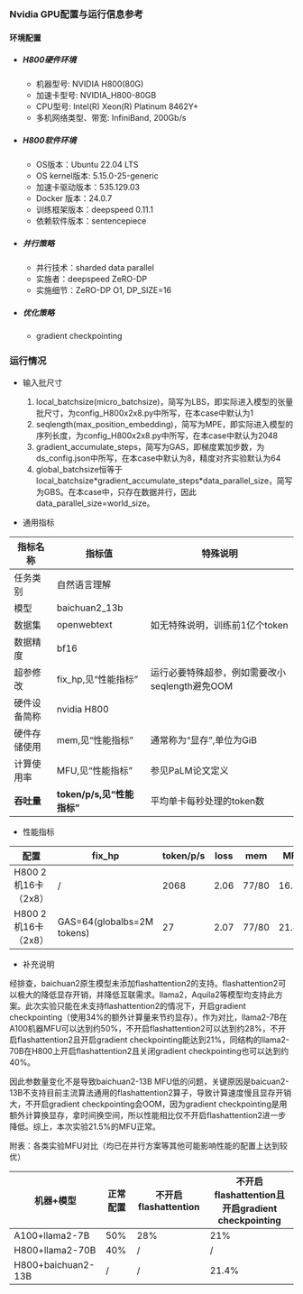 ### Nvidia GPU配置与运行信息参考
#### 环境配置
- ##### H800硬件环境
    - 机器型号: NVIDIA H800(80G)
    - 加速卡型号: NVIDIA_H800-80GB
    - CPU型号: Intel(R) Xeon(R) Platinum 8462Y+
    - 多机网络类型、带宽: InfiniBand, 200Gb/s

- ##### H800软件环境
   - OS版本：Ubuntu 22.04 LTS
   - OS kernel版本: 5.15.0-25-generic     
   - 加速卡驱动版本：535.129.03
   - Docker 版本：24.0.7
   - 训练框架版本：deepspeed 0.11.1
   - 依赖软件版本：sentencepiece

- ##### 并行策略

   - 并行技术：sharded data parallel
   - 实施者：deepspeed ZeRO-DP
   - 实施细节：ZeRO-DP O1, DP_SIZE=16

- ##### 优化策略

   - gradient checkpointing

### 运行情况

* 输入批尺寸
  1. local_batchsize(micro_batchsize)，简写为LBS，即实际进入模型的张量批尺寸，为config_H800x2x8.py中所写，在本case中默认为1
  2. seqlength(max_position_embedding)，简写为MPE，即实际进入模型的序列长度，为config_H800x2x8.py中所写，在本case中默认为2048
  3. gradient_accumulate_steps，简写为GAS，即梯度累加步数，为ds_config.json中所写，在本case中默认为8，精度对齐实验默认为64
  4. global_batchsize恒等于local_batchsize\*gradient_accumulate_steps\*data_parallel_size，简写为GBS。在本case中，只存在数据并行，因此data_parallel_size=world_size。

* 通用指标

| 指标名称    | 指标值                   | 特殊说明                          |
| ------- | --------------------- | ----------------------------- |
| 任务类别    | 自然语言理解                |                               |
| 模型      | baichuan2_13b         |                               |
| 数据集     | openwebtext           | 如无特殊说明，训练前1亿个token            |
| 数据精度    | bf16                  |                               |
| 超参修改    | fix_hp,见“性能指标”        | 运行必要特殊超参，例如需要改小seqlength避免OOM |
| 硬件设备简称  | nvidia H800           |                               |
| 硬件存储使用  | mem,见“性能指标”           | 通常称为“显存”,单位为GiB               |
| 计算使用率   | MFU,见“性能指标”           | 参见PaLM论文定义                    |
| **吞吐量** | **token/p/s,见“性能指标”** | 平均单卡每秒处理的token数               |

* 性能指标

| 配置              | fix_hp                     | token/p/s | loss | mem   | MFU   |
| --------------- | -------------------------- | --------- | ---- | ----- | ----- |
| H800 2机16卡（2x8） | /                          | 2068      | 2.06 | 77/80 | 16.3% |
| H800 2机16卡（2x8） | GAS=64(globalbs=2M tokens) | 27        | 2.07 | 77/80 | 21.4% |

* 补充说明

经排查，baichuan2原生模型未添加flashattention2的支持。flashattention2可以极大的降低显存开销，并降低互联需求。llama2，Aquila2等模型均支持此方案。此次实验只能在未支持flashattention2的情况下，开启gradient checkpointing（使用34%的额外计算量来节约显存）。作为对比，llama2-7B在A100机器MFU可以达到约50%，不开启flashattention2可以达到约28%，不开启flashattention2且开启gradient checkpointing能达到21%，同结构的llama2-70B在H800上开启flashattention2且关闭gradient checkpointing也可以达到约40%。

因此参数量变化不是导致baichuan2-13B MFU低的问题，关键原因是baicuan2-13B不支持目前主流算法通用的flashattention2算子，导致计算速度慢且显存开销大，不开启gradient checkpointing会OOM，因为gradient checkpointing是用额外计算换显存，拿时间换空间，所以性能相比仅不开启flashattention2进一步降低。综上，本次实验21.5%的MFU正常。

附表：各类实验MFU对比（均已在并行方案等其他可能影响性能的配置上达到较优）

| 机器+模型              | 正常配置 | 不开启flashattention | 不开启flashattention且开启gradient checkpointing |
| ------------------ | ---- | ----------------- | ---------------------------------------- |
| A100+llama2-7B     | 50%  | 28%               | 21%                                      |
| H800+llama2-70B    | 40%  | /                 | /                                        |
| H800+baichuan2-13B | /    | /                 | 21.4%                                    |